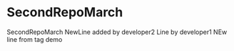 # SecondRepoMarch
SecondRepoMarch
NewLine added by developer2
Line by developer1
NEw line from tag demo
